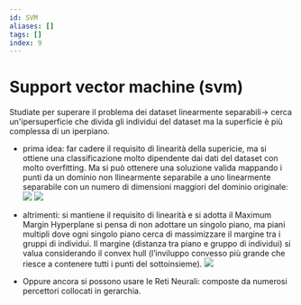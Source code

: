```yaml
---
id: SVM
aliases: []
tags: []
index: 9
---
```


# Support vector machine (svm)

Studiate per superare il problema dei dataset linearmente separabili-> cerca un'ipersuperficie che divida gli individui del dataset ma la superficie è più complessa di un iperpiano.
- prima idea: far cadere il requisito di linearità della supericie, ma si ottiene una classificazione molto dipendente dai dati del dataset con molto overfitting. Ma si può ottenere una soluzione valida mappando i punti da un dominio non llinearmente separabile a uno linearmente separabile con un numero di dimensioni maggiori del dominio originale: ![](assets/datamining/Pasted_image_20231230124031.png) ![](Pasted_image_20231230130632.png)
- altrimenti: si mantiene il requisito di linearità e si adotta il Maximum Margin Hyperplane si pensa di non adottare un singolo piano, ma piani multipli dove ogni singolo piano cerca di massimizzare il margine tra i gruppi di individui. Il margine (distanza tra piano e gruppo di individui) si valua considerando il convex hull (l’inviluppo convesso più grande che riesce a contenere tutti i punti del sottoinsieme).
	![](assets/datamining/Pasted_image_20231230124428.png)

- Oppure ancora si possono usare le Reti Neurali: composte da numerosi percettori collocati in gerarchia.

